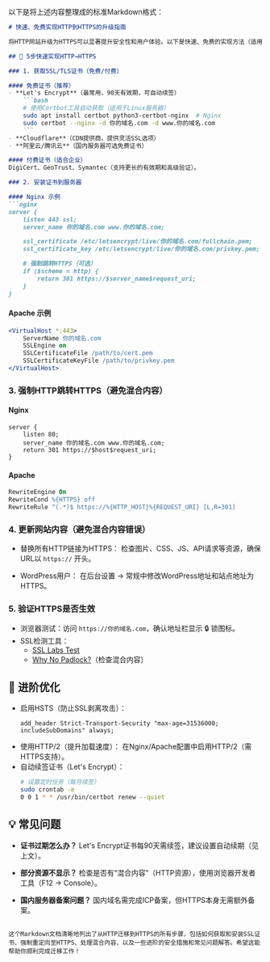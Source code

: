 以下是将上述内容整理成的标准Markdown格式：

```markdown
# 快速、免费实现HTTP到HTTPS的升级指南

将HTTP网站升级为HTTPS可以显著提升安全性和用户体验。以下是快速、免费的实现方法（适用于个人博客、企业官网、电商等各类网站）：

## 🔧 5步快速实现HTTP→HTTPS

### 1. 获取SSL/TLS证书（免费/付费）

#### 免费证书（推荐）
- **Let's Encrypt**（最常用，90天有效期，可自动续签）
    ```bash
    # 使用Certbot工具自动获取（适用于Linux服务器）
    sudo apt install certbot python3-certbot-nginx  # Nginx
    sudo certbot --nginx -d 你的域名.com -d www.你的域名.com
    ```
- **Cloudflare**（CDN提供商，提供灵活SSL选项）
- **阿里云/腾讯云**（国内服务器可选免费证书）

#### 付费证书（适合企业）
DigiCert、GeoTrust、Symantec（支持更长的有效期和高级验证）。

### 2. 安装证书到服务器

#### Nginx 示例
```nginx
server {
    listen 443 ssl;
    server_name 你的域名.com www.你的域名.com;

    ssl_certificate /etc/letsencrypt/live/你的域名.com/fullchain.pem;
    ssl_certificate_key /etc/letsencrypt/live/你的域名.com/privkey.pem;

    # 强制跳转HTTPS（可选）
    if ($scheme = http) {
        return 301 https://$server_name$request_uri;
    }
}
```

#### Apache 示例
```apache
<VirtualHost *:443>
    ServerName 你的域名.com
    SSLEngine on
    SSLCertificateFile /path/to/cert.pem
    SSLCertificateKeyFile /path/to/privkey.pem
</VirtualHost>
```

### 3. 强制HTTP跳转HTTPS（避免混合内容）

#### Nginx
```nginx
server {
    listen 80;
    server_name 你的域名.com www.你的域名.com;
    return 301 https://$host$request_uri;
}
```

#### Apache
```apache
RewriteEngine On
RewriteCond %{HTTPS} off
RewriteRule ^(.*)$ https://%{HTTP_HOST}%{REQUEST_URI} [L,R=301]
```

### 4. 更新网站内容（避免混合内容错误）

- 替换所有HTTP链接为HTTPS：
  检查图片、CSS、JS、API请求等资源，确保URL以 `https://` 开头。
  
- WordPress用户：
  在后台设置 → 常规中修改WordPress地址和站点地址为HTTPS。

### 5. 验证HTTPS是否生效

- 浏览器测试：访问 `https://你的域名.com`，确认地址栏显示 🔒 锁图标。
- SSL检测工具：
  - [SSL Labs Test](https://www.ssllabs.com/ssltest/)
  - [Why No Padlock?](https://www.whynopadlock.com/)（检查混合内容）

## 🚀 进阶优化

- 启用HSTS（防止SSL剥离攻击）：
    ```nginx
    add_header Strict-Transport-Security "max-age=31536000; includeSubDomains" always;
    ```
- 使用HTTP/2（提升加载速度）：
  在Nginx/Apache配置中启用HTTP/2（需HTTPS支持）。
- 自动续签证书（Let's Encrypt）：
    ```bash
    # 设置定时任务（每月续签）
    sudo crontab -e
    0 0 1 * * /usr/bin/certbot renew --quiet
    ```

## 💡 常见问题

- **证书过期怎么办？**
  Let's Encrypt证书每90天需续签，建议设置自动续期（见上文）。
  
- **部分资源不显示？**
  检查是否有“混合内容”（HTTP资源），使用浏览器开发者工具（F12 → Console）。
  
- **国内服务器备案问题？**
  国内域名需完成ICP备案，但HTTPS本身无需额外备案。
```

这个Markdown文档清晰地列出了从HTTP迁移到HTTPS的所有步骤，包括如何获取和安装SSL证书、强制重定向至HTTPS、处理混合内容、以及一些进阶的安全措施和常见问题解答。希望这能帮助你顺利完成迁移工作！
